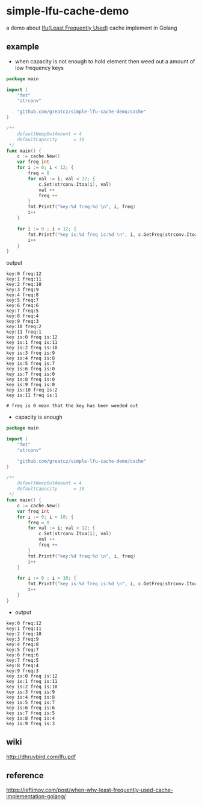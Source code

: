 # simple-lfu-cache-demo
a demo about [lfu(Least Frequently Used)](http://dhruvbird.com/lfu.pdf) cache implement in Golang

## example

- when capacity is not enough to hold element then  weed out a amount of low frequency keys
```go
package main

import (
	"fmt"
	"strconv"

	"github.com/greatcz/simple-lfu-cache-demo/cache"
)

/**
	defaultWeepOutAmount = 4
	defaultCapacity      = 10
 */
func main() {
	c := cache.New()
	var freq int
	for i := 0; i < 12; {
		freq = 0
		for val := i; val < 12; {
			c.Set(strconv.Itoa(i), val)
			val ++
			freq ++
		}
		fmt.Printf("key:%d freq:%d \n", i, freq)
		i++
	}

	for i := 0 ; i < 12; {
		fmt.Printf("key is:%d freq is:%d \n", i, c.GetFreq(strconv.Itoa(i)))
		i++
	}
}

```
output
```
key:0 freq:12
key:1 freq:11
key:2 freq:10
key:3 freq:9
key:4 freq:8
key:5 freq:7
key:6 freq:6
key:7 freq:5
key:8 freq:4
key:9 freq:3
key:10 freq:2
key:11 freq:1
key is:0 freq is:12
key is:1 freq is:11
key is:2 freq is:10
key is:3 freq is:9
key is:4 freq is:8
key is:5 freq is:7
key is:6 freq is:0
key is:7 freq is:0
key is:8 freq is:0
key is:9 freq is:0
key is:10 freq is:2
key is:11 freq is:1

# freq is 0 mean that the key has been weeded out
```
- capacity is enough
```go
package main

import (
	"fmt"
	"strconv"

	"github.com/greatcz/simple-lfu-cache-demo/cache"
)

/**
	defaultWeepOutAmount = 4
	defaultCapacity      = 10
 */
func main() {
	c := cache.New()
	var freq int
	for i := 0; i < 10; {
		freq = 0
		for val := i; val < 12; {
			c.Set(strconv.Itoa(i), val)
			val ++
			freq ++
		}
		fmt.Printf("key:%d freq:%d \n", i, freq)
		i++
	}

	for i := 0 ; i < 10; {
		fmt.Printf("key is:%d freq is:%d \n", i, c.GetFreq(strconv.Itoa(i)))
		i++
	}
}


```
- output
```
key:0 freq:12
key:1 freq:11
key:2 freq:10
key:3 freq:9
key:4 freq:8
key:5 freq:7
key:6 freq:6
key:7 freq:5
key:8 freq:4
key:9 freq:3
key is:0 freq is:12
key is:1 freq is:11
key is:2 freq is:10
key is:3 freq is:9
key is:4 freq is:8
key is:5 freq is:7
key is:6 freq is:6
key is:7 freq is:5
key is:8 freq is:4
key is:9 freq is:3

```

## wiki
http://dhruvbird.com/lfu.pdf
## reference
https://ieftimov.com/post/when-why-least-frequently-used-cache-implementation-golang/
